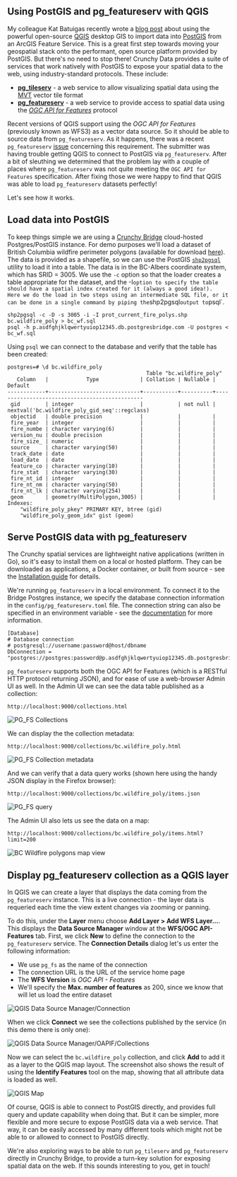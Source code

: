 ## Using PostGIS and pg_featureserv with QGIS

My colleague Kat Batuigas recently wrote a [blog post](https://blog.crunchydata.com/blog/arcgis-feature-service-to-postgis-the-qgis-way) about using the powerful open-source [QGIS](https://www.qgis.org/en/site/) desktop GIS to import data into [PostGIS](https://postgis.net/) from an ArcGIS Feature Service.  This is a great first step towards moving your geospatial stack onto the performant, open source platform provided by PostGIS.  But there's no need to stop there!  Crunchy Data provides a suite of services that work natively with PostGIS to expose your spatial data to the web, using industry-standard protocols.  These include:

* [**pg_tileserv**](https://github.com/CrunchyData/pg_tileserv) - a web service to allow visualizing spatial data using the [MVT](https://github.com/mapbox/vector-tile-spec) vector tile format
* [**pg_featureserv**](https://github.com/CrunchyData/pg_featureserv) - a web service to provide access to spatial data using the [*OGC API for Features*](http://docs.opengeospatial.org/is/17-069r3/17-069r3.html) protocol

Recent versions of QGIS support using the *OGC API for Features* (previously known as WFS3) as a vector data source.  So it should be able to source data from `pg_featureserv`.  As it happens, there was a recent `pg_featureserv` [issue](https://github.com/CrunchyData/pg_featureserv/issues/63) concerning this requirement.  The submitter was having trouble getting QGIS to connect to PostGIS via `pg_featureserv`.  After a bit of sleuthing we determined that the problem lay with a couple of places where `pg_featureserv` was not quite meeting the `OGC API for Features` specification.  After fixing those we were happy to find that QGIS was able to load `pg_featureserv` datasets perfectly!

Let's see how it works. 

## Load data into PostGIS

To keep things simple we are using a [Crunchy Bridge](https://www.crunchydata.com/products/crunchy-bridge/) cloud-hosted  Postgres/PostGIS instance. For demo purposes we'll load a dataset of British Columbia wildfire perimeter polygons (available for download [here](https://catalogue.data.gov.bc.ca/dataset/fire-perimeters-current)).  The data is provided as a shapefile, so we can use the PostGIS [`shp2pgsql`](https://postgis.net/docs/manual-3.1/postgis_usage.html#shp2pgsql_usage) utility to load it into a table.  The data is in the BC-Albers coordinate system, which has SRID = 3005.  We use the `-c` option so that the loader creates a table appropriate for the dataset, and the -I` option to specify the table should have a spatial index created for it (always a good idea!).  Here we do the load in two steps using an intermediate SQL file, or it can be done in a single command by piping the `shp2pgsql` output to `psql`.

```
shp2pgsql -c -D -s 3005 -i -I prot_current_fire_polys.shp bc.wildfire_poly > bc_wf.sql
psql -h p.asdfghjklqwertyuiop12345.db.postgresbridge.com -U postgres < bc_wf.sql
```

Using `psql` we can connect to the database and verify that the table has been created:
```
postgres=# \d bc.wildfire_poly
                                            Table "bc.wildfire_poly"
   Column   |            Type             | Collation | Nullable |                    Default                    
------------+-----------------------------+-----------+----------+-----------------------------------------------
 gid        | integer                     |           | not null | nextval('bc.wildfire_poly_gid_seq'::regclass)
 objectid   | double precision            |           |          | 
 fire_year  | integer                     |           |          | 
 fire_numbe | character varying(6)        |           |          | 
 version_nu | double precision            |           |          | 
 fire_size_ | numeric                     |           |          | 
 source     | character varying(50)       |           |          | 
 track_date | date                        |           |          | 
 load_date  | date                        |           |          | 
 feature_co | character varying(10)       |           |          | 
 fire_stat  | character varying(30)       |           |          | 
 fire_nt_id | integer                     |           |          | 
 fire_nt_nm | character varying(50)       |           |          | 
 fire_nt_lk | character varying(254)      |           |          | 
 geom       | geometry(MultiPolygon,3005) |           |          | 
Indexes:
    "wildfire_poly_pkey" PRIMARY KEY, btree (gid)
    "wildfire_poly_geom_idx" gist (geom)
 ```

## Serve PostGIS data with pg_featureserv

The Crunchy spatial services are lightweight native applications (written in Go), so it's easy to install them on a local or hosted platform.  They can be downloaded as applications, a Docker container, or built from source - see the [Installation guide](https://access.crunchydata.com/documentation/pg_featureserv/1.2.0/installation/installing/) for details.

We're running `pg_featureserv` in a local environment.  To connect it to the Bridge Postgres instance, we specify the database connection information in the `config/pg_featureserv.toml` file. The connection string can also be specified in an environment variable - see the [documentation](https://access.crunchydata.com/documentation/pg_featureserv/1.2.0/installation/configuration/) for more information.

```
[Database]
# Database connection
# postgresql://username:password@host/dbname
DbConnection = "postgres://postgres:password@p.asdfghjklqwertyuiop12345.db.postgresbridge.com:5432/postgres"
```

`pg_featureserv` supports both the OGC API for Features (which is a RESTful HTTP protocol returning JSON), and for ease of use a web-browser Admin UI as well.  In the Admin UI we can see the data table published as a collection:

`http://localhost:9000/collections.html`

![PG_FS Collections](pgfs-home.png)

We can display the the collection metadata:

`http://localhost:9000/collections/bc.wildfire_poly.html`

![PG_FS Collection metadata](pgfs_collection_meta.png)

And we can verify that a data query works (shown here using the handy JSON display in the Firefox browser):

`http://localhost:9000/collections/bc.wildfire_poly/items.json`

![PG_FS query](pgfs_query.png)

The Admin UI also lets us see the data on a map:

`http://localhost:9000/collections/bc.wildfire_poly/items.html?limit=200`

![BC Wildfire polygons map view](pgfs_wildfire_map.png)


## Display pg_featureserv collection as a QGIS layer

In QGIS we can create a layer that displays the data coming from the `pg_featureserv` instance.  This is a live connection - the layer data is requeried each time the view extent changes via zooming or panning. 

To do this, under the **Layer** menu choose **Add Layer > Add WFS Layer...**.  This displays the **Data Source Manager** window at the **WFS/OGC API-Features** tab.  First, we click **New** to define the connection to the `pg_featureserv` service.  The **Connection Details** dialog let's us enter the following information:

* We use `pg_fs` as the name of the connection
* The connection URL is the URL of the service home page
* The **WFS Version** is *OGC API - Features*
* We'll specify the **Max. number of features** as 200, since we know that will let us load the entire dataset  

![QGIS Data Source Manager/Connection](qgis_dataman_connect.png)

When we click **Connect** we see the collections published by the service (in this demo there is only one):

![QGIS Data Source Manager/OAPIF/Collections](qgis_ds_list.png)

Now we can select the `bc.wildfire_poly` collection, and click **Add** to add it as a layer to the QGIS map layout.  The screenshot also shows the result of using the **Identify Features** tool on the map, showing that all attribute data is loaded as well. 

![QGIS Map](qgis_map.png)

Of course, QGIS is able to connect to PostGIS directly, and provides full query and update capability when doing that.  But it can be simpler, more flexible and more secure to expose PostGIS data via a web service.  That way, it can be easily accessed by many different tools which might not be able to or allowed to connect to PostGIS directly.

We're also exploring ways to be able to run `pg_tileserv` and `pg_featureserv` directly in Crunchy Bridge, to provide a turn-key solution for exposing spatial data on the web.  If this sounds interesting to you, get in touch!


